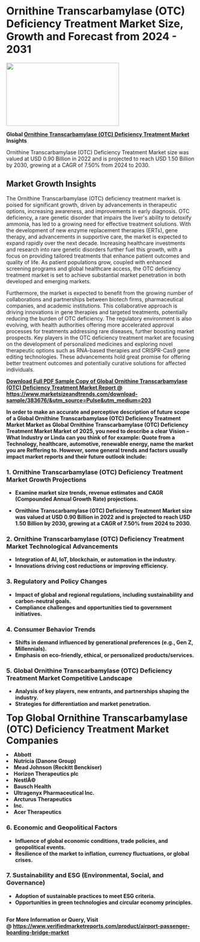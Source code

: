 <H1>Ornithine Transcarbamylase (OTC) Deficiency Treatment Market Size, Growth and Forecast from 2024 - 2031</H1><img class="aligncenter size-medium wp-image-584254" src="https://thirdeyenews.in/wp-content/uploads/2024/09/Global-Market-Research-300x168.jpeg" alt="" width="300" height="168" /><p><strong>Global&nbsp;<a href="https://www.marketsizeandtrends.com/download-sample/383676/&amp;utm_source=Pulse&amp;utm_medium=203">Ornithine Transcarbamylase (OTC) Deficiency Treatment Market</a> Insights</strong></p><p>Ornithine Transcarbamylase (OTC) Deficiency Treatment Market size was valued at USD 0.90 Billion in 2022 and is projected to reach USD 1.50 Billion by 2030, growing at a CAGR of 7.50% from 2024 to 2030.</p><p><h2>Market Growth Insights</h2> <p>The Ornithine Transcarbamylase (OTC) deficiency treatment market is poised for significant growth, driven by advancements in therapeutic options, increasing awareness, and improvements in early diagnosis. OTC deficiency, a rare genetic disorder that impairs the liver's ability to detoxify ammonia, has led to a growing need for effective treatment solutions. With the development of new enzyme replacement therapies (ERTs), gene therapy, and advancements in supportive care, the market is expected to expand rapidly over the next decade. Increasing healthcare investments and research into rare genetic disorders further fuel this growth, with a focus on providing tailored treatments that enhance patient outcomes and quality of life. As patient populations grow, coupled with enhanced screening programs and global healthcare access, the OTC deficiency treatment market is set to achieve substantial market penetration in both developed and emerging markets.</p> <p><strong><a href="#"></a></strong></p> <p>Furthermore, the market is expected to benefit from the growing number of collaborations and partnerships between biotech firms, pharmaceutical companies, and academic institutions. This collaborative approach is driving innovations in gene therapies and targeted treatments, potentially reducing the burden of OTC deficiency. The regulatory environment is also evolving, with health authorities offering more accelerated approval processes for treatments addressing rare diseases, further boosting market prospects. Key players in the OTC deficiency treatment market are focusing on the development of personalized medicines and exploring novel therapeutic options such as RNA-based therapies and CRISPR-Cas9 gene editing technologies. These advancements hold great promise for offering better treatment outcomes and potentially curative solutions for affected individuals.</p> <p><strong><a href="#"></p><p><span class=""><strong>Download Full PDF Sample Copy of Global Ornithine Transcarbamylase (OTC) Deficiency Treatment Market Report</strong> @ <a href="https://www.marketsizeandtrends.com/download-sample/383676/&amp;utm_source=Pulse&amp;utm_medium=203" target="_blank">https://www.marketsizeandtrends.com/download-sample/383676/&amp;utm_source=Pulse&amp;utm_medium=203</a></span></p><p>In order to make an accurate and perceptive description of future scope of a Global&nbsp;Ornithine Transcarbamylase (OTC) Deficiency Treatment Market Market as Global&nbsp;Ornithine Transcarbamylase (OTC) Deficiency Treatment Market Market of 2025, you need to describe a clear Vision &ndash; What Industry or Linda can you think of for example: Quote from a Technology, healthcare, automotive, renewable energy, name the market you are Reffering to. However, some general trends and factors usually impact market reports and their future outlook include:</p><h3>1.&nbsp;<strong>Ornithine Transcarbamylase (OTC) Deficiency Treatment Market Growth Projections</strong></h3><ul><li>Examine market size trends, revenue estimates and CAGR (Compounded Annual Growth Rate) projections.</li><li><p>Ornithine Transcarbamylase (OTC) Deficiency Treatment Market size was valued at USD 0.90 Billion in 2022 and is projected to reach USD 1.50 Billion by 2030, growing at a CAGR of 7.50% from 2024 to 2030.</p></li></ul><h3>2.&nbsp;<strong>Ornithine Transcarbamylase (OTC) Deficiency Treatment Market Technological Advancements</strong></h3><ul><li>Integration of AI, IoT, blockchain, or automation in the industry.</li><li>Innovations driving cost reductions or improving efficiency.</li></ul><h3>3.&nbsp;<strong>Regulatory and Policy Changes</strong></h3><ul><li>Impact of global and regional regulations, including sustainability and carbon-neutral goals.</li><li>Compliance challenges and opportunities tied to government initiatives.</li></ul><h3>4.&nbsp;<strong>Consumer Behavior Trends</strong></h3><ul><li>Shifts in demand influenced by generational preferences (e.g., Gen Z, Millennials).</li><li>Emphasis on eco-friendly, ethical, or personalized products/services.</li></ul><h3>5.&nbsp;<strong>Global Ornithine Transcarbamylase (OTC) Deficiency Treatment Market Competitive Landscape</strong></h3><ul><li>Analysis of key players, new entrants, and partnerships shaping the industry.</li><li>Strategies for differentiation and market penetration.</li></ul><p data-pm-slice="1 1 []"><span style="color: inherit; font-family: inherit; font-size: 25px;">Top Global Ornithine Transcarbamylase (OTC) Deficiency Treatment Market Companies</span></p><div class="" data-test-id=""><p><li>Abbott</li><li> Nutricia (Danone Group)</li><li> Mead Johnson (Reckitt Benckiser)</li><li> Horizon Therapeutics plc</li><li> NestlÃ©</li><li> Bausch Health</li><li> Ultragenyx Pharmaceutical Inc.</li><li> Arcturus Therapeutics</li><li> Inc.</li><li> Acer Therapeutics</li></p></div><h3>6.&nbsp;<strong>Economic and Geopolitical Factors</strong></h3><ul><li>Influence of global economic conditions, trade policies, and geopolitical events.</li><li>Resilience of the market to inflation, currency fluctuations, or global crises.</li></ul><h3>7.&nbsp;<strong>Sustainability and ESG (Environmental, Social, and Governance)</strong></h3><ul><li>Adoption of sustainable practices to meet ESG criteria.</li><li>Opportunities in green technologies and circular economy principles.</li></ul><h2><strong style="font-size: 14px;">For More Information or Query, Visit @&nbsp;</strong><a style="background-color: #ffffff; font-size: 14px;" href="https://www.marketsizeandtrends.com/report/ornithine-transcarbamylase-otc-deficiency-treatment-market/" target="_blank">https://www.verifiedmarketreports.com/product/airport-passenger-boarding-bridge-market</a></h2>
